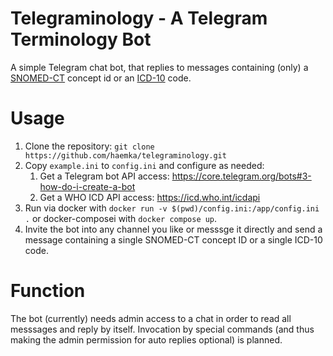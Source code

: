 # Telegraminology - A Telegram Terminology Bot

A simple Telegram chat bot, that replies to messages containing (only) a [SNOMED-CT](https://www.snomed.org/) concept id
or an [ICD-10](https://www.who.int/standards/classifications/classification-of-diseases) code.

# Usage

1. Clone the repository: `git clone https://github.com/haemka/telegraminology.git`
2. Copy `example.ini` to `config.ini` and configure as needed:
   1. Get a Telegram bot API access: https://core.telegram.org/bots#3-how-do-i-create-a-bot
   2. Get a WHO ICD API access: https://icd.who.int/icdapi
3. Run via docker with `docker run -v $(pwd)/config.ini:/app/config.ini .` or docker-composei with `docker compose up`.
4. Invite the bot into any channel you like or messsge it directly and send a message containing a single SNOMED-CT 
   concept ID or a single ICD-10 code.

# Function

The bot (currently) needs admin access to a chat in order to read all messsages and reply by itself. Invocation by
special commands (and thus making the admin permission for auto replies optional) is planned.
